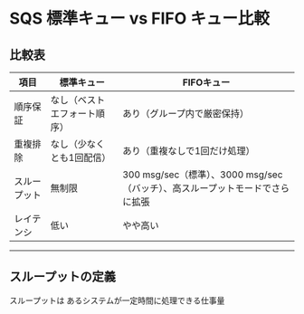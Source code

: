 # SQS 標準キュー vs FIFO キュー比較

## 比較表

| 項目 | 標準キュー | FIFOキュー |
|------|------------|------------|
| 順序保証 | なし（ベストエフォート順序） | あり（グループ内で厳密保持） |
| 重複排除 | なし（少なくとも1回配信） | あり（重複なしで1回だけ処理） |
| スループット | 無制限 | 300 msg/sec（標準）、3000 msg/sec（バッチ）、高スループットモードでさらに拡張 |
| レイテンシ | 低い | やや高い |

---

## スループットの定義

スループットは あるシステムが一定時間に処理できる仕事量
